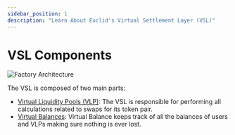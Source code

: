 ```yaml
---
sidebar_position: 1
description: "Learn About Euclid's Virtual Settlement Layer (VSL)"
---
```



# VSL Components
 ![Factory Architecture](../../../../static/img/components-1.jpg)

The VSL is composed of two main parts:

- [Virtual Liquidity Pools (VLP)](../Virtual%20Settlement%20Layer/virtual-pools.md): The VSL is responsible for performing all calculations related to swaps for its token pair.
- [Virtual Balances](../Virtual%20Settlement%20Layer/virtual-balances.md): Virtual Balance keeps track of all the balances of users and VLPs making sure nothing is ever lost.